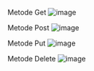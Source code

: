 Metode Get
![image](https://github.com/user-attachments/assets/41ff3bc0-6d17-4f28-a3b3-915ef8391177)

Metode Post
![image](https://github.com/user-attachments/assets/3739e272-25d4-4f1c-b2cc-e36ec8098b6d)

Metode Put
![image](https://github.com/user-attachments/assets/2390d862-eb86-459a-afd7-6478d43add0b)

Metode Delete
![image](https://github.com/user-attachments/assets/e5a8237c-4503-4d51-8838-0bdedc85b4f7)
